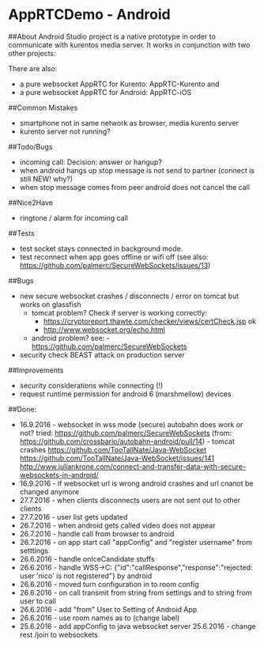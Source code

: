 # AppRTCDemo - Android

##About
Android Studio project is a native prototype in order to communicate with kurentos media server. It works in conjunction with two other projects:

There are also:
- a pure websocket AppRTC for Kurento: AppRTC-Kurento and
- a pure websocket AppRTC for Android: AppRTC-iOS 

##Common Mistakes
- smartphone not in same network as browser, media kurento server
- kurento server not running?

##Todo/Bugs
- incoming call: Decision: answer or hangup?
- when android hangs up stop message is not send to partner (connect is still NEW! why?)
- when stop message comes from peer android does not cancel the call

##Nice2Have
- ringtone / alarm for incoming call


##Tests
- test socket stays connected in background mode.
- test reconnect when app goes offline or wifi off (see also: https://github.com/palmerc/SecureWebSockets/issues/13)


##Bugs
- new secure websocket crashes / disconnects / error on tomcat but works on glassfish 
	- tomcat problem? Check if server is working correctly: 
		- https://cryptoreport.thawte.com/checker/views/certCheck.jsp ok
		- http://www.websocket.org/echo.html
	- android problem? see: - https://github.com/palmerc/SecureWebSockets
- security check BEAST attack on production server

##Improvements
- security considerations while connecting (!)
- request runtime permission for android 6 (marshmellow) devices


##Done:
- 16.9.2016 - websocket in wss mode (secure) autobahn does work or not?
				tried: https://github.com/palmerc/SecureWebSockets  (from: https://github.com/crossbario/autobahn-android/pull/14)
					- tomcat crashes
				https://github.com/TooTallNate/Java-WebSocket
				https://github.com/TooTallNate/Java-WebSocket/issues/141
	http://www.juliankrone.com/connect-and-transfer-data-with-secure-websockets-in-android/
- 16.9.2016 - if websocket url is wrong android crashes and url cnanot be changed anymore
- 27.7.2016 - when clients disconnects users are not sent out to other clients
- 27.7.2016 - user list gets updated
- 26.7.2016 - when android gets called video does not appear
- 26.7.2016 - handle call from browser to android
- 26.7.2016 - on app start call "appConfig"  and "register username" from setttings
- 26.6.2016 - handle onIceCandidate stuffs
- 26.6.2016 - handle WSS->C: {"id":"callResponse","response":"rejected: user 'nico' is not registered"} by android
- 26.6.2016 - moved turn configuration in to room config
- 26.6.2016 - on call transmit from string from settings and to string from user to call 
- 26.6.2016 -	add "from" User to Setting of Android App
- 26.6.2016 - use room names as to (change label)
- 25.6.2016 - add appConfig to java websocket server
 25.6.2016 - change rest /join to websockets